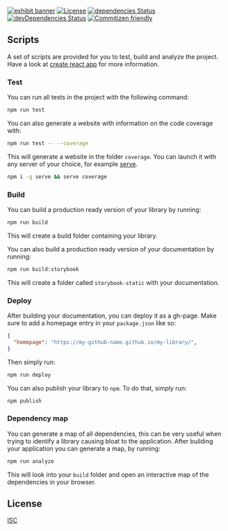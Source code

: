 [![exhibit banner](https://raw.githubusercontent.com/au-re/gzip-upload/master/static/assets/icon.png)](https://github.com/au-re/gzip-upload)
[![License](https://img.shields.io/packagist/l/doctrine/orm.svg?style=flat-square)](https://github.com/au-re/gzip-upload/blob/master/LICENSE)
[![dependencies Status](https://david-dm.org/au-re/react-exhibit-template/status.svg?style=flat-square)](https://david-dm.org/au-re/react-exhibit-template)
[![devDependencies Status](https://david-dm.org/au-re/react-exhibit-template/dev-status.svg?style=flat-square)](https://david-dm.org/au-re/react-exhibit-template?type=dev)
[![Commitizen friendly](https://img.shields.io/badge/commitizen-friendly-brightgreen.svg)](http://commitizen.github.io/cz-cli/)

## Scripts

A set of scripts are provided for you to test, build and analyze the project. Have a look at [create react app](https://github.com/facebook/create-react-app) for more information.

### Test

You can run all tests in the project with the following command:

```sh
npm run test
```

You can also generate a website with information on the code coverage with:

```sh
npm run test -- --coverage
```

This will generate a website in the folder `coverage`. You can launch it with any server of your
choice, for example [serve](https://www.npmjs.com/package/serve).

```sh
npm i -g serve && serve coverage
```

### Build

You can build a production ready version of your library by running:

```sh
npm run build
```

This will create a build folder containing your library.

You can also build a production ready version of your documentation by running:

```sh
npm run build:storybook
```

This will create a folder called `storybook-static` with your documentation.

### Deploy

After building your documentation, you can deploy it as a gh-page.
Make sure to add a homepage entry in your `package.json` like so:

```json
{
  "homepage": "https://my-github-name.github.io/my-library/",
}
```

Then simply run:
```sh
npm run deploy
```

You can also publish your library to `npm`. To do that, simply run:

```sh
npm publish
```

### Dependency map

You can generate a map of all dependencies, this can be very useful when trying to identify a
library causing bloat to the application. After building your application you can generate a map,
by running:

```sh
npm run analyze
```

This will look into your `build` folder and open an interactive map of the dependencies in your
browser.

## License

[ISC](https://github.com/au-re/react-exhibit-template/blob/master/LICENSE)
